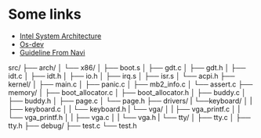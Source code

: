 # Some links

-   [Intel System Architecture](https://cdrdv2-public.intel.com/671447/325384-sdm-vol-3abcd.pdf)
-   [Os-dev](https://wiki.osdev.org/Expanded_Main_Page)
-   [Guideline From Navi](https://segmentfault.com/a/1190000040187304/en)

src/
├── arch/
│   └── x86/
│       ├── boot.s
│       ├── gdt.c
│       ├── gdt.h
│       ├── idt.c
│       ├── idt.h
│       ├── io.h
│       ├── irq.s
│       ├── isr.s
│       └── acpi.h
├── kernel/
│   ├── main.c
│   ├── panic.c
│   ├── mb2_info.c
│   └── assert.c
├── memory/
│   ├── boot_allocator.c
│   ├── boot_allocator.h
│   ├── buddy.c
│   ├── buddy.h
│   ├── page.c
│   └── page.h
├── drivers/
|   └──keyboard/
│   |   ├── keyboard.c
│   |   └── keyboard.h
|   └── vga/
│   |   ├── vga_printf.c
│   |   └── vga_printf.h
│   |   ├── vga.c
│   |   └── vga.h
|   └── tty/
│       ├── tty.c
│       ├── tty.h
├── debug/
    ├── test.c
    └── test.h
